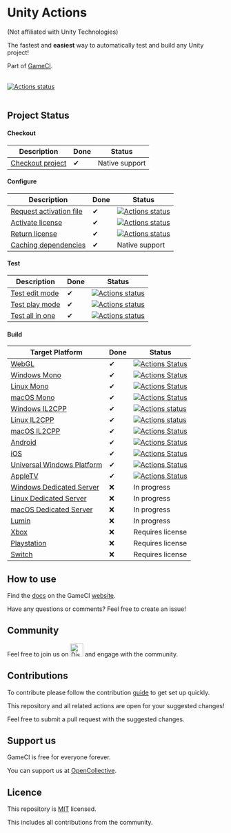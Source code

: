 # Unity Actions

(Not affiliated with Unity Technologies)

The fastest and **easiest** way to automatically test and build any Unity project!

Part of [GameCI](https://game.ci).
<br />
<br />

[![Actions status](https://github.com/game-ci/unity-actions/actions/workflows/main.yml/badge.svg)](https://github.com/game-ci/unity-actions/actions/workflows/main.yml)
<br />
<br />

## Project Status

#### Checkout

| Description             | Done | Status |
|-------------------------|------|--------|
| [Checkout project](https://github.com/actions/checkout) | ✔ | Native support |

#### Configure

| Description             | Done | Status |
|-------------------------|------|--------|
| [Request activation file](https://github.com/marketplace/actions/unity-request-activation-file) | ✔ | [![Actions status](https://github.com/game-ci/unity-request-activation-file/actions/workflows/main.yml/badge.svg)](https://github.com/game-ci/unity-request-activation-file) |
| [Activate license](https://github.com/marketplace/actions/unity-activate) | ✔ | [![Actions status](https://github.com/game-ci/unity-activate/actions/workflows/main.yml/badge.svg)](https://github.com/game-ci/unity-activate) |
| [Return license](https://github.com/marketplace/actions/unity-return-license) | ✔ | [![Actions status](https://github.com/game-ci/unity-return-license/actions/workflows/main.yml/badge.svg)](https://github.com/game-ci/unity-return-license) |
| [Caching dependencies](https://github.com/marketplace/actions/cache)  | ✔ | Native support |

#### Test

| Description             | Done | Status |
|-------------------------|------|--------|
| [Test edit mode](https://github.com/marketplace/actions/unity-test-runner) | ✔ | [![Actions status](https://github.com/game-ci/unity-test-runner/workflows/Actions%20%F0%9F%98%8E/badge.svg)](https://github.com/game-ci/unity-test-runner#edit-mode) |
| [Test play mode](https://github.com/marketplace/actions/unity-test-runner) | ✔ | [![Actions status](https://github.com/game-ci/unity-test-runner/workflows/Actions%20%F0%9F%98%8E/badge.svg)](https://github.com/game-ci/unity-test-runner#play-mode) |
| [Test all in one](https://github.com/marketplace/actions/unity-test-runner) | ✔ | [![Actions status](https://github.com/game-ci/unity-test-runner/workflows/Actions%20%F0%9F%98%8E/badge.svg)](https://github.com/game-ci/unity-test-runner#all-in-one-mode) |

#### Build

| Target Platform             | Done | Status |
|-------------------------|------|--------|
| [WebGL](https://github.com/marketplace/actions/unity-builder) | ✔ | [![Actions Status](https://github.com/game-ci/unity-builder/actions/workflows/build-tests.yml/badge.svg?branch=main)](https://github.com/game-ci/unity-builder/actions/workflows/build-tests.yml) |
| [Windows Mono](https://github.com/marketplace/actions/unity-builder) | ✔ | [![Actions Status](https://github.com/game-ci/unity-builder/actions/workflows/build-tests.yml/badge.svg?branch=main)](https://github.com/game-ci/unity-builder/actions/workflows/build-tests.yml) |
| [Linux Mono](https://github.com/marketplace/actions/unity-builder) | ✔ | [![Actions Status](https://github.com/game-ci/unity-builder/actions/workflows/build-tests.yml/badge.svg?branch=main)](https://github.com/game-ci/unity-builder/actions/workflows/build-tests.yml) |
| [macOS Mono](https://github.com/marketplace/actions/unity-builder) | ✔ | [![Actions Status](https://github.com/game-ci/unity-builder/actions/workflows/build-tests.yml/badge.svg?branch=main)](https://github.com/game-ci/unity-builder/actions/workflows/build-tests.yml) |
| [Windows IL2CPP](https://github.com/marketplace/actions/unity-builder) | ✔ | [![Actions status](https://github.com/game-ci/unity-builder/actions/workflows/windows-build-tests.yml/badge.svg?branch=main)](https://github.com/game-ci/unity-builder#windows) |
| [Linux IL2CPP](https://github.com/marketplace/actions/unity-builder) | ✔ | [![Actions status](https://github.com/game-ci/unity-builder/workflows/Builds/badge.svg?event=push&branch=main)](https://github.com/game-ci/unity-builder#linux) |
| [macOS IL2CPP](https://github.com/marketplace/actions/unity-builder) | ✔ | [![Actions Status](https://github.com/game-ci/unity-builder/actions/workflows/mac-build-tests.yml/badge.svg?branch=main)](https://github.com/game-ci/unity-builder/actions/workflows/mac-build-tests.yml) |
| [Android](https://github.com/marketplace/actions/unity-builder) | ✔ | [![Actions Status](https://github.com/game-ci/unity-builder/actions/workflows/build-tests.yml/badge.svg?branch=main)](https://github.com/game-ci/unity-builder/actions/workflows/build-tests.yml) |
| [iOS](https://github.com/marketplace/actions/unity-builder) | ✔ | [![Actions Status](https://github.com/game-ci/unity-builder/actions/workflows/build-tests.yml/badge.svg?branch=main)](https://github.com/game-ci/unity-builder/actions/workflows/build-tests.yml) |
| [Universal Windows Platform](https://github.com/marketplace/actions/unity-builder) | ✔ | [![Actions Status](https://github.com/game-ci/unity-builder/actions/workflows/windows-build-tests.yml/badge.svg?branch=main)](https://github.com/game-ci/unity-builder/actions/workflows/windows-build-tests.yml) |
| [AppleTV](https://github.com/marketplace/actions/unity-builder) | ✔ | [![Actions Status](https://github.com/game-ci/unity-builder/actions/workflows/windows-build-tests.yml/badge.svg?branch=main)](https://github.com/game-ci/unity-builder/actions/workflows/windows-build-tests.yml) |
| [Windows Dedicated Server](https://github.com/marketplace/actions/unity-builder) | ❌ | In progress |
| [Linux Dedicated Server](https://github.com/marketplace/actions/unity-builder) | ❌ | In progress |
| [macOS Dedicated Server](https://github.com/marketplace/actions/unity-builder) | ❌ | In progress |
| [Lumin](https://github.com/marketplace/actions/unity-builder) | ❌ | In progress |
| [Xbox](https://github.com/marketplace/actions/unity-builder) | ❌ | Requires license |
| [Playstation](https://github.com/marketplace/actions/unity-builder) | ❌ | Requires license |
| [Switch](https://github.com/marketplace/actions/unity-builder) | ❌ | Requires license |

## How to use

Find the
[docs](https://game.ci/docs)
on the GameCI
[website](https://game.ci/).

Have any questions or comments? Feel free to create an issue!

## Community

Feel free to join us on
<a href="http://game.ci/discord"><img height="30" src="media/Discord-Logo.svg" alt="Discord" /></a>
and engage with the community.

## Contributions

To contribute please follow the contribution
[guide](./CONTRIBUTING.md)
to get set up quickly.

This repository and all related actions are open for your suggested changes!

Feel free to submit a pull request with the suggested changes.

## Support us

GameCI is free for everyone forever.

You can support us at [OpenCollective](https://opencollective.com/game-ci). 

## Licence

This repository is [MIT](./LICENSE) licensed.

This includes all contributions from the community.
